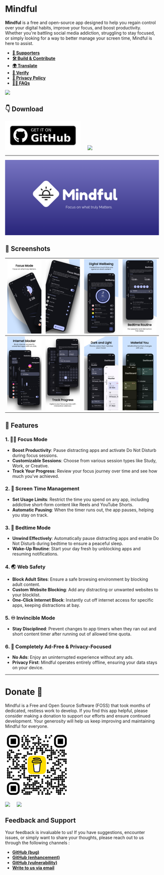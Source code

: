 # Mindful

**Mindful** is a free and open-source app designed to help you regain control over your digital habits, improve your focus, and boost productivity. Whether you're battling social media addiction, struggling to stay focused, or simply looking for a way to better manage your screen time, Mindful is here to assist.

* **[👻 Supporters](docs/SUPPORTERS.md)**
* **[🛠️ Build & Contribute](docs/CONTRIBUTING.md)**
* **[🌍 Translate](https://crowdin.com/project/mindful)**
* **[🔏 Verify](docs/VERIFICATION.md)**
* **[📃 Privacy Policy](https://bemindful.vercel.app/privacy)**
* **[🙋‍♂️ FAQs](https://bemindful.vercel.app/#faqs)**

![](https://badges.crowdin.net/mindful/localized.svg)

## 👇 Download

<a href="https://github.com/akamrnagar/mindful/releases/latest"><img src="docs/assets/get-it-on-github.png" height="96"></a>
&emsp;
<a href="https://play.google.com/store/apps/details?id=com.mindful.android"><img src="https://play.google.com/intl/en_us/badges/static/images/badges/en_badge_web_generic.png" height="96"></a>

---



![Mindful App Banner](docs/assets/banner.png)

## 📱 Screenshots

| <img src="docs/assets/screenshot_1.png"> | <img src="docs/assets/screenshot_2.png"> | <img src="docs/assets/screenshot_3.png"> | <img src="docs/assets/screenshot_4.png"> |
| ---------------------------------------- | ---------------------------------------- | ---------------------------------------- | ---------------------------------------- |
| <img src="docs/assets/screenshot_5.png"> | <img src="docs/assets/screenshot_6.png"> | <img src="docs/assets/screenshot_7.png"> | <img src="docs/assets/screenshot_8.png"> |

## 💪 Features

### 1. 🧘‍♂️ **Focus Mode**

- **Boost Productivity**: Pause distracting apps and activate Do Not Disturb during focus sessions.
- **Customizable Sessions**: Choose from various session types like Study, Work, or Creative.
- **Track Your Progress**: Review your focus journey over time and see how much you've achieved.

### 2. 📲 **Screen Time Management**

- **Set Usage Limits**: Restrict the time you spend on any app, including addictive short-form content like Reels and YouTube Shorts.
- **Automatic Pausing**: When the timer runs out, the app pauses, helping you stay on track.

### 3. 🌛 **Bedtime Mode**

- **Unwind Effectively**: Automatically pause distracting apps and enable Do Not Disturb during bedtime to ensure a peaceful sleep.
- **Wake-Up Routine**: Start your day fresh by unblocking apps and resuming notifications.

### 4. 🌏 **Web Safety**

- **Block Adult Sites**: Ensure a safe browsing environment by blocking adult content.
- **Custom Website Blocking**: Add any distracting or unwanted websites to your blocklist.
- **One-Click Internet Block**: Instantly cut off internet access for specific apps, keeping distractions at bay.

### 5. ♾️ **Invincible Mode**

- **Stay Disciplined**: Prevent changes to app timers when they ran out and short content timer after running out of allowed time quota.

### 6. 🚫 **Completely Ad-Free & Privacy-Focused**

- **No Ads**: Enjoy an uninterrupted experience without any ads.
- **Privacy First**: Mindful operates entirely offline, ensuring your data stays on your device.

---

# Donate 💖

Mindful is a Free and Open Source Software (FOSS) that took months of dedicated, restless work to develop. If you find this app helpful, please consider making a donation to support our efforts and ensure continued development. Your generosity will help us keep improving and maintaining Mindful for everyone.

<a href="https://buymeacoffee.com/akamrnagar"><img src="docs/assets/bmc_qr.png" height="208" ></a>

<a href="https://buymeacoffee.com/akamrnagar"><img src="https://img.shields.io/badge/Buy%20Me%20A%20Coffee-394379?logo=Buy-Me-A-Coffee&logoColor=ffdd00" height="32"></a>
&emsp;
<a href="https://github.com/sponsors/akaMrNagar"><img src="https://img.shields.io/badge/GitHub%20Sponser-394379?logo=GitHub-Sponsors&logoColor=f92f60" height="32"></a>


## Feedback and Support

Your feedback is invaluable to us! If you have suggestions, encounter issues, or simply want to share your thoughts, please reach out to us through the following channels : 

* **[GitHub (bug)](https://github.com/akaMrNagar/Mindful/issues/new?&template=bug_report.md)**
* **[GitHub (enhancement)](https://github.com/akaMrNagar/Mindful/issues/new?&tem**plate=feature_request.md)**
* **[GitHub (vulnerability)](https://github.com/akaMrNagar/Mindful/security/advisories/new)**
* **[Write to us via email](mailto:help.lasthopedevs@gmail.com)**
